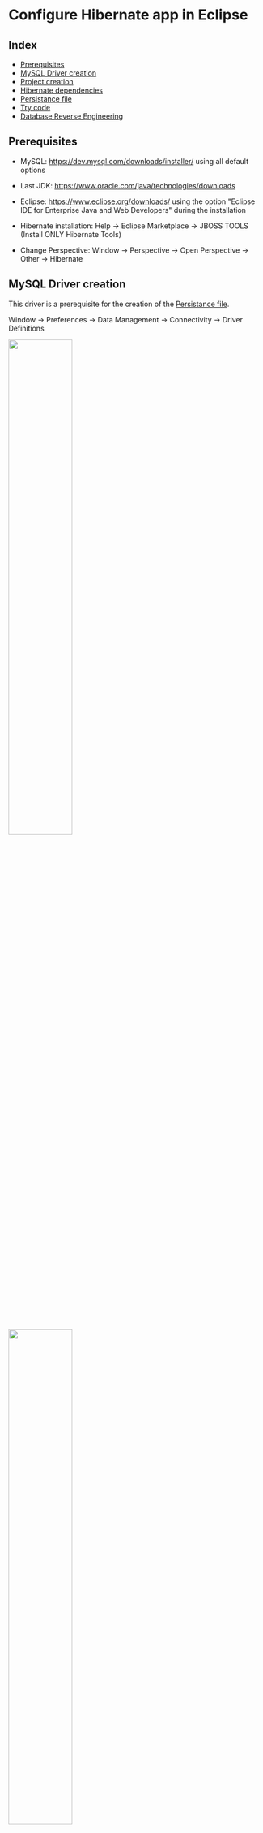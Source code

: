 # Configure Hibernate app in Eclipse
## Index
- [Prerequisites](https://github.com/thomascristofaro/Config-Hibernate-Eclipse#prerequisites)
- [MySQL Driver creation](https://github.com/thomascristofaro/Config-Hibernate-Eclipse#mysql-driver-creation)
- [Project creation](https://github.com/thomascristofaro/Config-Hibernate-Eclipse#project-creation)
- [Hibernate dependencies](https://github.com/thomascristofaro/Config-Hibernate-Eclipse#hibernate-dependencies)
- [Persistance file](https://github.com/thomascristofaro/Config-Hibernate-Eclipse#persistance-file-hibernatecfgxml)
- [Try code](https://github.com/thomascristofaro/Config-Hibernate-Eclipse#try-code)
- [Database Reverse Engineering](https://github.com/thomascristofaro/Config-Hibernate-Eclipse#database-reverse-engineering)

## Prerequisites
- MySQL: https://dev.mysql.com/downloads/installer/ using all default options

- Last JDK: https://www.oracle.com/java/technologies/downloads

- Eclipse: https://www.eclipse.org/downloads/
  using the option "Eclipse IDE for Enterprise Java and Web Developers" during the installation

- Hibernate installation: Help &rarr; Eclipse Marketplace &rarr; JBOSS TOOLS (Install ONLY Hibernate Tools) 

- Change Perspective: Window &rarr; Perspective &rarr; Open Perspective &rarr; Other &rarr; Hibernate

## MySQL Driver creation

This driver is a prerequisite for the creation of the [Persistance file](https://github.com/thomascristofaro/Config-Hibernate-Eclipse#persistance-file-hibernatecfgxml).

Window &rarr; Preferences &rarr; Data Management &rarr; Connectivity &rarr; Driver Definitions

<img src="https://user-images.githubusercontent.com/11760847/221429388-71572919-9a9c-48cf-84e3-d4d56416467b.png" width="50%" height="50%">
<img src="https://user-images.githubusercontent.com/11760847/221429454-950cc635-d381-4dc1-b7d8-82c4c3828919.png" width="50%" height="50%">

In JAR List remove all and add the JAR that you installed with MySQL (maybe in C:\Program Files (x86)\MySQL\Connector J 8.0):
<img src="https://user-images.githubusercontent.com/11760847/221429514-078477af-3a0e-4eab-9a57-1786ee148a85.png" width="50%" height="50%">

Continue in tab Properties and then save it.

## Project creation

File &rarr; New &rarr; Project &rarr; Maven Project:

<img src="https://user-images.githubusercontent.com/11760847/221429973-769e3e4d-4ba5-46f4-82de-b2727a928d5e.png" width="50%" height="50%">
<img src="https://user-images.githubusercontent.com/11760847/221429980-0f7835f9-87a6-40b9-92ba-ecc4315974f6.png" width="50%" height="50%">

Call Group Id e Artifact Id as you prefer. Finish it and then wait until you have this folder structure

<img src="https://user-images.githubusercontent.com/11760847/221430049-eb5a5746-6132-41e2-8e45-9256a72b2edd.png" width="25%" height="25%">

Right click on JRE System Library &rarr; Properties &rarr; Change the enviroment with the JRE that you have in your computer

<img src="https://user-images.githubusercontent.com/11760847/221430141-8bcce705-c70a-4d6c-a556-40be655f3ae3.png" width="50%" height="50%">

If you click on "enviroment" button you can see with wich version is matched with the installed JRE (for me is JavaSE-18):

<img src="https://user-images.githubusercontent.com/11760847/221430351-a148b6b2-66f8-4d8a-bd6a-639070a70361.png" width="50%" height="50%">

Create two Java package in src/main/java: `com.hibernate.model` (for table-classes) and `com.hibernate.app` (for manager-classes)

<img src="https://user-images.githubusercontent.com/11760847/221430430-7fbb2943-ac2b-4fd8-915d-59076fd9529f.png" width="50%" height="50%">

## Hibernate dependencies

`pom.xml` is the file of the project configuration of Maven.

Paste at the end of `pom.xml` (before `</project>`)
```
<dependencies>
  <dependency>
    <groupId>org.hibernate.orm</groupId>
    <artifactId>hibernate-core</artifactId>
    <version>6.1.7.Final</version>
  </dependency>
  <dependency>
    <groupId>mysql</groupId>
    <artifactId>mysql-connector-java</artifactId>
    <version>8.0.32</version>
  </dependency>
</dependencies>
```
Save the file. You must see the dependences downloaded inside "maven dependencies"

## Persistance file (hibernate.cfg.xml)

This is a file that allow hibernate to connect with the database.

File &rarr; New &rarr; Hibernate configuration file:

<img src="https://user-images.githubusercontent.com/11760847/221440499-902582e5-4448-4a67-b249-00b1500b0908.png" width="35%" height="35%">

Next &rarr; "Get values from connection" &rarr; if you don't have a profile &rarr; New &rarr; MySQL &rarr; Driver created before
Test the connection and go next:

<img src="https://user-images.githubusercontent.com/11760847/221440683-a19fd72a-cf6a-45fd-b827-4cbb14d6ba6f.png" width="50%" height="50%">

Then change in Annotations and finish the setup:

<img src="https://user-images.githubusercontent.com/11760847/221440691-eda9cdd3-ef19-4204-bdcc-b524b418b513.png" width="50%" height="50%">

Insert inside `Hibernate.cfg.xml` and save it:
```
<property name="hibernate.hbm2ddl.auto">create</property>
<property name="hibernate.show_sql">true</property>
```
If is all ok, we must see the database connection with tables inside the tab "Hibernate Configurations":

<img src="https://user-images.githubusercontent.com/11760847/221441164-e451499a-fe0e-445f-bfd2-7c619bccd0a3.png" width="35%" height="35%">

## Try code

Now we can try some code for testing connection.

Database table:
```
CREATE TABLE `courses` (
  `COURSE_ID` bigint NOT NULL,
  `COURSE_NAME` varchar(255) NOT NULL,
  PRIMARY KEY (`COURSE_ID`)
);
```

Create and copy/paste these 3 java classes: 
- [Course.java](./Course.java) in `com.hibernate.model` &rarr; it contains the definition of the table
- [CourseManager.java](./CourseManager.java) in `com.hibernate.app` &rarr; it contains CRUD operations on the table 
- [App.java](./App.java) in `com.hibernate.app` &rarr; it contains the main

Make attention at packages, jakarta importing and CFGFILE path.

Insert in `hibernate.cfg.xml` the connection between hibernate and java classes: 

`<mapping class="com.hibernate.model.Course" />`

Right click on CourseManager &rarr; Run As &rarr; Java Application &rarr; you must see red (INFO) and white (SQL) code in output terminal.

Check if there is some data inside `courses` table.

## Database Reverse Engineering

With this setup, hibernate can create java class from database tables.

Run &rarr; Hibernate Code Generation &rarr; Hibernate Code Generation Configurations &rarr; New Configuration:

<img src="https://user-images.githubusercontent.com/11760847/221443894-64d16356-bffe-4f57-8ce8-d668580b06ae.png" width="60%" height="60%">

<img src="https://user-images.githubusercontent.com/11760847/221443997-3c39b637-3a6c-43c4-ac2b-e02f6c5e44b1.png" width="60%" height="60%">

In reveng.xml click on Setup &rarr; Create New:

<img src="https://user-images.githubusercontent.com/11760847/221444110-f0b6a3d9-cd8b-4786-8881-3a08ee97af07.png" width="50%" height="50%">

Then next, include just a table for testing creation and finish.

<img src="https://user-images.githubusercontent.com/11760847/221444167-142c222b-c678-4949-8fc7-05789412bc63.png" width="50%" height="50%">

Return in Hibernate Code Generation Configurations and be sure that reveng.xml is compiled and then Run the Code Generation:

<img src="https://user-images.githubusercontent.com/11760847/221444280-0d9c0f8d-5ae6-451d-89f7-ccbb510c9deb.png" width="60%" height="60%">

The generated files will be created in the package previously set:

<img src="https://user-images.githubusercontent.com/11760847/221444676-9dcf451e-10e6-4610-9901-4b5719f10abb.png" width="25%" height="25%">


